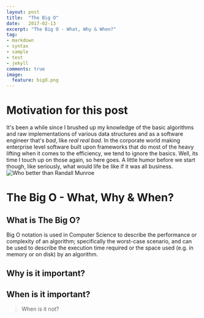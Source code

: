 ```yaml
---
layout: post
title:  "The Big O"
date:   2017-02-13
excerpt: "The Big O - What, Why & When?"
tag:
- markdown
- syntax
- sample
- test
- jekyll
comments: true
image:
  feature: bigO.png
---
```


# Motivation for this post
It's been a while since I brushed up my knowledge of the basic algorithms and raw implementations of various data structures and as a software engineer that's *bad*, like *real real bad*.
In the corporate world making enterprise level software built upon frameworks that do most of the heavy lifting when it comes to the efficiency, we tend to ignore the basics. Well, its time I touch up on those again, so here goes.
A little humor before we start though, like seriously, what would life be like if it was all business.
![Who better than Randall Munroe](http://imgs.xkcd.com/comics/1337_part_2.png)


# The Big O - What, Why & When?

## What is The Big O?
Big O notation is used in Computer Science to describe the performance or complexity of an algorithm; specifically the worst-case scenario, and can be used to describe the execution time required or the space used (e.g. in memory or on disk) by an algorithm.

## Why is it important?


## When is it important?
>When is it not?
